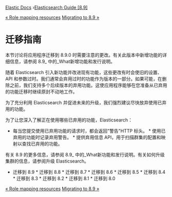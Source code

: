 

[Elastic Docs](/guide/) ›[Elasticsearch Guide [8.9]](index.md)

[« Role mapping resources](role-mapping-resources.md) [Migrating to 8.9
»](migrating-8.9.md)

# 迁移指南

本节讨论将应用程序迁移到 8.9.0 时需要注意的更改。有关此版本中新增功能的详细信息，请参阅 8.9_ 中的_What新增功能和发行说明。

随着 Elasticsearch 引入新功能并改进现有功能，这些更改有时会使旧的设置、API 和参数过时。我们通常会弃用过时的功能作为版本的一部分。如果可能，在删除之前，我们支持多个后续版本的弃用功能。这使应用程序能够在您准备从已弃用的功能迁移时继续原封不动地工作。

为了充分利用 Elasticsearch 并促进未来的升级，我们强烈建议尽快放弃使用已弃用的功能。

为了让您深入了解正在使用哪些已弃用的功能，Elasticsearch：

* 每当您提交使用已弃用功能的请求时，都会返回"警告"HTTP 标头。  * 使用已弃用的功能时记录弃用警告。  * 提供弃用信息 API，用于扫描群集的配置和映射以查找已弃用的功能。

有关 8.9 的更多信息，请参阅 8.9_ 中的_What新功能和发行说明。有关如何升级集群的信息，请参阅升级 Elasticsearch。

* 迁移到 8.9 * 迁移到 8.8 * 迁移到 8.7 * 迁移到 8.6 * 迁移到 8.5 * 迁移到 8.4 * 迁移到 8.3 * 迁移到 8.2 * 迁移到 8.1 * 迁移到 8.0

[« Role mapping resources](role-mapping-resources.md) [Migrating to 8.9
»](migrating-8.9.md)
